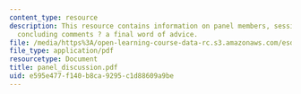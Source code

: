 ```yaml
---
content_type: resource
description: This resource contains information on panel members, session notes, and
  concluding comments ? a final word of advice.
file: /media/https%3A/open-learning-course-data-rc.s3.amazonaws.com/esd-141-technology-policy-negotiations-spring-2006/e595e477f140b8ca9295c1d88609a9be_panel_discussion.pdf
file_type: application/pdf
resourcetype: Document
title: panel_discussion.pdf
uid: e595e477-f140-b8ca-9295-c1d88609a9be
---
```

